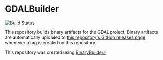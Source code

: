 # GDALBuilder

[![Build Status](https://travis-ci.org/JuliaGeo/GDALBuilder.svg?branch=master)](https://travis-ci.org/JuliaGeo/GDALBuilder)

This repository builds binary artifacts for the GDAL project. Binary artifacts are automatically uploaded to
[this repository's GitHub releases page](https://github.com/JuliaGeo/GDALBuilder/releases) whenever a tag is created
on this repository.

This repository was created using [BinaryBuilder.jl](https://github.com/JuliaPackaging/BinaryBuilder.jl)

